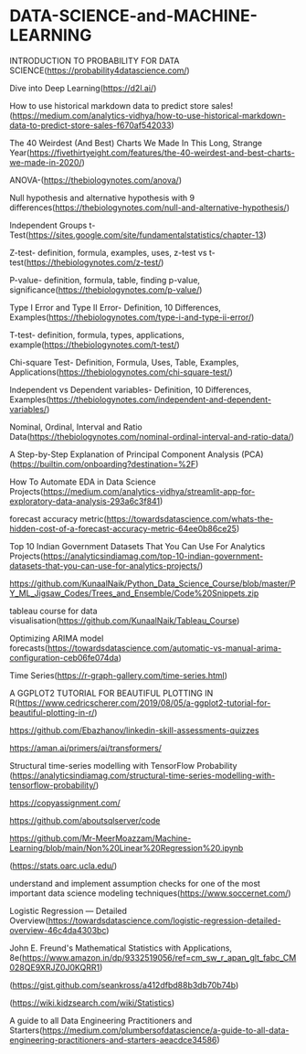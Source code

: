 # DATA-SCIENCE-and-MACHINE-LEARNING

INTRODUCTION TO PROBABILITY FOR DATA SCIENCE(https://probability4datascience.com/)

Dive into Deep Learning(https://d2l.ai/)

How to use historical markdown data to predict store sales!(https://medium.com/analytics-vidhya/how-to-use-historical-markdown-data-to-predict-store-sales-f670af542033)

The 40 Weirdest (And Best) Charts We Made In This Long, Strange Year(https://fivethirtyeight.com/features/the-40-weirdest-and-best-charts-we-made-in-2020/)

ANOVA-(https://thebiologynotes.com/anova/)

Null hypothesis and alternative hypothesis with 9 differences(https://thebiologynotes.com/null-and-alternative-hypothesis/)

Independent Groups t-Test(https://sites.google.com/site/fundamentalstatistics/chapter-13)

Z-test- definition, formula, examples, uses, z-test vs t-test(https://thebiologynotes.com/z-test/)

P-value- definition, formula, table, finding p-value, significance(https://thebiologynotes.com/p-value/)

Type I Error and Type II Error- Definition, 10 Differences, Examples(https://thebiologynotes.com/type-i-and-type-ii-error/)

T-test- definition, formula, types, applications, example(https://thebiologynotes.com/t-test/)

Chi-square Test- Definition, Formula, Uses, Table, Examples, Applications(https://thebiologynotes.com/chi-square-test/)

Independent vs Dependent variables- Definition, 10 Differences, Examples(https://thebiologynotes.com/independent-and-dependent-variables/)

Nominal, Ordinal, Interval and Ratio Data(https://thebiologynotes.com/nominal-ordinal-interval-and-ratio-data/)

A Step-by-Step Explanation of Principal Component Analysis (PCA)(https://builtin.com/onboarding?destination=%2F)

How To Automate EDA in Data Science Projects(https://medium.com/analytics-vidhya/streamlit-app-for-exploratory-data-analysis-293a6c3f841)

forecast accuracy metric(https://towardsdatascience.com/whats-the-hidden-cost-of-a-forecast-accuracy-metric-64ee0b86ce25)

Top 10 Indian Government Datasets That You Can Use For Analytics Projects(https://analyticsindiamag.com/top-10-indian-government-datasets-that-you-can-use-for-analytics-projects/)

https://github.com/KunaalNaik/Python_Data_Science_Course/blob/master/PY_ML_Jigsaw_Codes/Trees_and_Ensemble/Code%20Snippets.zip

tableau course for data visualisation(https://github.com/KunaalNaik/Tableau_Course)

Optimizing ARIMA model forecasts(https://towardsdatascience.com/automatic-vs-manual-arima-configuration-ceb06fe074da)

Time Series(https://r-graph-gallery.com/time-series.html)

A GGPLOT2 TUTORIAL FOR BEAUTIFUL PLOTTING IN R(https://www.cedricscherer.com/2019/08/05/a-ggplot2-tutorial-for-beautiful-plotting-in-r/)

https://github.com/Ebazhanov/linkedin-skill-assessments-quizzes

https://aman.ai/primers/ai/transformers/

Structural time-series modelling with TensorFlow Probability (https://analyticsindiamag.com/structural-time-series-modelling-with-tensorflow-probability/)

https://copyassignment.com/

https://github.com/aboutsqlserver/code

https://github.com/Mr-MeerMoazzam/Machine-Learning/blob/main/Non%20Linear%20Regression%20.ipynb

(https://stats.oarc.ucla.edu/)

understand and implement assumption checks for one of the most important data science modeling techniques(https://www.soccernet.com/)

Logistic Regression — Detailed Overview(https://towardsdatascience.com/logistic-regression-detailed-overview-46c4da4303bc)

John E. Freund's Mathematical Statistics with Applications, 8e(https://www.amazon.in/dp/9332519056/ref=cm_sw_r_apan_glt_fabc_CM028QE9XRJZ0J0KQRR1)

(https://gist.github.com/seankross/a412dfbd88b3db70b74b)

(https://wiki.kidzsearch.com/wiki/Statistics)

A guide to all Data Engineering Practitioners and Starters(https://medium.com/plumbersofdatascience/a-guide-to-all-data-engineering-practitioners-and-starters-aeacdce34586)
